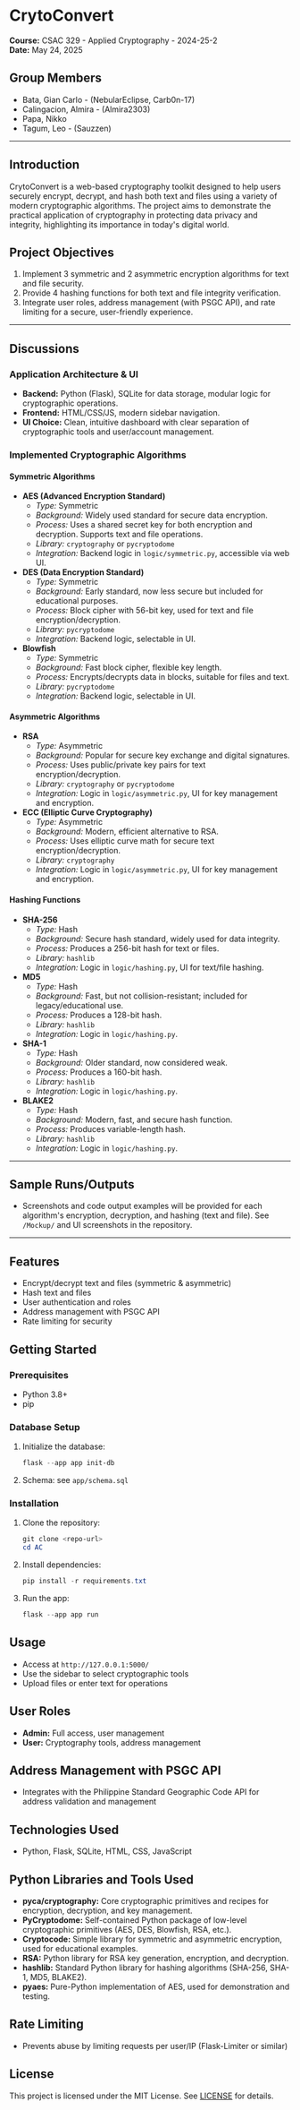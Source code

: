 # CrytoConvert

**Course:** CSAC 329 - Applied Cryptography - 2024-25-2  
**Date:** May 24, 2025

## Group Members
- Bata, Gian Carlo - (NebularEclipse, Carb0n-17)
- Calingacion, Almira - (Almira2303)
- Papa, Nikko
- Tagum, Leo - (Sauzzen)

---

## Introduction
CrytoConvert is a web-based cryptography toolkit designed to help users securely encrypt, decrypt, and hash both text and files using a variety of modern cryptographic algorithms. The project aims to demonstrate the practical application of cryptography in protecting data privacy and integrity, highlighting its importance in today's digital world.

## Project Objectives
1. Implement 3 symmetric and 2 asymmetric encryption algorithms for text and file security.
2. Provide 4 hashing functions for both text and file integrity verification.
3. Integrate user roles, address management (with PSGC API), and rate limiting for a secure, user-friendly experience.

---

## Discussions
### Application Architecture & UI
- **Backend:** Python (Flask), SQLite for data storage, modular logic for cryptographic operations.
- **Frontend:**  HTML/CSS/JS, modern sidebar navigation.
- **UI Choice:** Clean, intuitive dashboard with clear separation of cryptographic tools and user/account management.

### Implemented Cryptographic Algorithms
#### Symmetric Algorithms
- **AES (Advanced Encryption Standard)**
  - *Type:* Symmetric
  - *Background:* Widely used standard for secure data encryption.
  - *Process:* Uses a shared secret key for both encryption and decryption. Supports text and file operations.
  - *Library:* `cryptography` or `pycryptodome`
  - *Integration:* Backend logic in `logic/symmetric.py`, accessible via web UI.
- **DES (Data Encryption Standard)**
  - *Type:* Symmetric
  - *Background:* Early standard, now less secure but included for educational purposes.
  - *Process:* Block cipher with 56-bit key, used for text and file encryption/decryption.
  - *Library:* `pycryptodome`
  - *Integration:* Backend logic, selectable in UI.
- **Blowfish**
  - *Type:* Symmetric
  - *Background:* Fast block cipher, flexible key length.
  - *Process:* Encrypts/decrypts data in blocks, suitable for files and text.
  - *Library:* `pycryptodome`
  - *Integration:* Backend logic, selectable in UI.

#### Asymmetric Algorithms
- **RSA**
  - *Type:* Asymmetric
  - *Background:* Popular for secure key exchange and digital signatures.
  - *Process:* Uses public/private key pairs for text encryption/decryption.
  - *Library:* `cryptography` or `pycryptodome`
  - *Integration:* Logic in `logic/asymmetric.py`, UI for key management and encryption.
- **ECC (Elliptic Curve Cryptography)**
  - *Type:* Asymmetric
  - *Background:* Modern, efficient alternative to RSA.
  - *Process:* Uses elliptic curve math for secure text encryption/decryption.
  - *Library:* `cryptography`
  - *Integration:* Logic in `logic/asymmetric.py`, UI for key management and encryption.

#### Hashing Functions
- **SHA-256**
  - *Type:* Hash
  - *Background:* Secure hash standard, widely used for data integrity.
  - *Process:* Produces a 256-bit hash for text or files.
  - *Library:* `hashlib`
  - *Integration:* Logic in `logic/hashing.py`, UI for text/file hashing.
- **MD5**
  - *Type:* Hash
  - *Background:* Fast, but not collision-resistant; included for legacy/educational use.
  - *Process:* Produces a 128-bit hash.
  - *Library:* `hashlib`
  - *Integration:* Logic in `logic/hashing.py`.
- **SHA-1**
  - *Type:* Hash
  - *Background:* Older standard, now considered weak.
  - *Process:* Produces a 160-bit hash.
  - *Library:* `hashlib`
  - *Integration:* Logic in `logic/hashing.py`.
- **BLAKE2**
  - *Type:* Hash
  - *Background:* Modern, fast, and secure hash function.
  - *Process:* Produces variable-length hash.
  - *Library:* `hashlib`
  - *Integration:* Logic in `logic/hashing.py`.

---

## Sample Runs/Outputs
- Screenshots and code output examples will be provided for each algorithm's encryption, decryption, and hashing (text and file). See `/Mockup/` and UI screenshots in the repository.

---

## Features
- Encrypt/decrypt text and files (symmetric & asymmetric)
- Hash text and files
- User authentication and roles
- Address management with PSGC API
- Rate limiting for security

## Getting Started
### Prerequisites
- Python 3.8+
- pip

### Database Setup
1. Initialize the database:
   ```powershell
   flask --app app init-db
   ```
2. Schema: see `app/schema.sql`

### Installation
1. Clone the repository:
   ```powershell
   git clone <repo-url>
   cd AC
   ```
2. Install dependencies:
   ```powershell
   pip install -r requirements.txt
   ```
3. Run the app:
   ```powershell
   flask --app app run
   ```

## Usage
- Access at `http://127.0.0.1:5000/`
- Use the sidebar to select cryptographic tools
- Upload files or enter text for operations

## User Roles
- **Admin:** Full access, user management
- **User:** Cryptography tools, address management

## Address Management with PSGC API
- Integrates with the Philippine Standard Geographic Code API for address validation and management

## Technologies Used
- Python, Flask, SQLite, HTML, CSS, JavaScript

## Python Libraries and Tools Used

- **pyca/cryptography:** Core cryptographic primitives and recipes for encryption, decryption, and key management.
- **PyCryptodome:** Self-contained Python package of low-level cryptographic primitives (AES, DES, Blowfish, RSA, etc.).
- **Cryptocode:** Simple library for symmetric and asymmetric encryption, used for educational examples.
- **RSA:** Python library for RSA key generation, encryption, and decryption.
- **hashlib:** Standard Python library for hashing algorithms (SHA-256, SHA-1, MD5, BLAKE2).
- **pyaes:** Pure-Python implementation of AES, used for demonstration and testing.


## Rate Limiting
- Prevents abuse by limiting requests per user/IP (Flask-Limiter or similar)

## License
This project is licensed under the MIT License. See [LICENSE](LICENSE) for details.